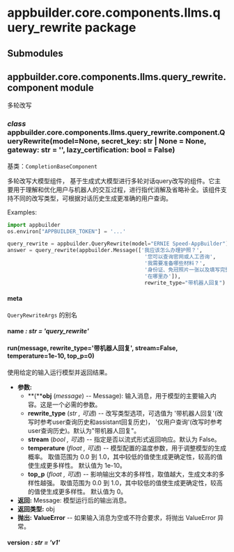 # appbuilder.core.components.llms.query_rewrite package

## Submodules

## appbuilder.core.components.llms.query_rewrite.component module

多轮改写

### *class* appbuilder.core.components.llms.query_rewrite.component.QueryRewrite(model=None, secret_key: str | None = None, gateway: str = '', lazy_certification: bool = False)

基类：`CompletionBaseComponent`

多轮改写大模型组件， 基于生成式大模型进行多轮对话query改写的组件。它主要用于理解和优化用户与机器人的交互过程，进行指代消解及省略补全。该组件支持不同的改写类型，可根据对话历史生成更准确的用户查询。

Examples:

```python
import appbuilder
os.environ["APPBUILDER_TOKEN"] = '...'

query_rewrite = appbuilder.QueryRewrite(model="ERNIE Speed-AppBuilder")
answer = query_rewrite(appbuilder.Message(['我应该怎么办理护照？',
                                            '您可以查询官网或人工咨询',
                                            '我需要准备哪些材料？',
                                            '身份证、免冠照片一张以及填写完整的《中国公民因私出国（境）申请表》',
                                            '在哪里办']),
                                            rewrite_type="带机器人回复")
```

#### meta

`QueryRewriteArgs` 的别名

#### name *: str* *= 'query_rewrite'*

#### run(message, rewrite_type='带机器人回复', stream=False, temperature=1e-10, top_p=0)

使用给定的输入运行模型并返回结果。

* **参数:**
  * **(****obj** (*message*) -- Message): 输入消息，用于模型的主要输入内容。这是一个必需的参数。
  * **rewrite_type** (*str* *,*  *可选*) -- 改写类型选项，可选值为 '带机器人回复'(改写时参考user查询历史和assistant回复历史)，
    '仅用户查询'(改写时参考user查询历史)。默认为"带机器人回复"。
  * **stream** (*bool* *,*  *可选*) -- 指定是否以流式形式返回响应。默认为 False。
  * **temperature** (*float* *,*  *可选*) -- 模型配置的温度参数，用于调整模型的生成概率。
    取值范围为 0.0 到 1.0，其中较低的值使生成更确定性，较高的值使生成更多样性。
    默认值为 1e-10。
  * **top_p** (*float* *,*  *可选*) -- 影响输出文本的多样性，取值越大，生成文本的多样性越强。
    取值范围为 0.0 到 1.0，其中较低的值使生成更确定性，较高的值使生成更多样性。
    默认值为 0。
* **返回:**
  Message: 模型运行后的输出消息。
* **返回类型:**
  obj
* **抛出:**
  **ValueError** -- 如果输入消息为空或不符合要求，将抛出 ValueError 异常。

#### version *: str* *= 'v1'*
